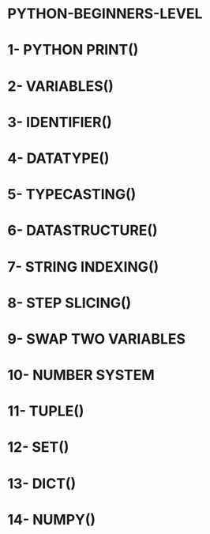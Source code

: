 # PYTHON-BEGINNERS-LEVEL
# 1- PYTHON PRINT()
# 2- VARIABLES()
# 3- IDENTIFIER()
# 4- DATATYPE()
# 5- TYPECASTING()
# 6- DATASTRUCTURE()
# 7- STRING INDEXING()
# 8- STEP SLICING()
# 9- SWAP TWO VARIABLES
# 10- NUMBER SYSTEM
# 11- TUPLE()
# 12- SET()
# 13- DICT()
# 14- NUMPY()

